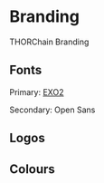 # Branding
THORChain Branding

## Fonts
Primary: [EXO2](/fonts/exo)

Secondary: Open Sans


## Logos


## Colours
